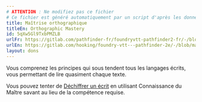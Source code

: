 ```yaml
---
# ATTENTION : Ne modifiez pas ce fichier
# Ce fichier est généré automatiquement par un script d'après les données du module Foundry VTT officiel et de sa traduction
title: Maîtrise orthographique
titleEn: Orthographic Mastery
id: 5qXw5Gl9TxbPMZLB
urlFr: https://gitlab.com/pathfinder-fr/foundryvtt-pathfinder2-fr/-/blob/master/data/feats/5qXw5Gl9TxbPMZLB.htm
urlEn: https://gitlab.com/hooking/foundry-vtt---pathfinder-2e/-/blob/master/packs/data/feats.db/orthographic-mastery.json
layout: dons
---
```

Vous comprenez les principes qui sous tendent tous les langages écrits, vous permettant de lire quasiment chaque texte.

Vous pouvez tenter de [Déchiffrer un écrit](../actions/déchiffrer-un-texte.md) en utilisant Connaissance du Maître savant au lieu de la compétence requise.

